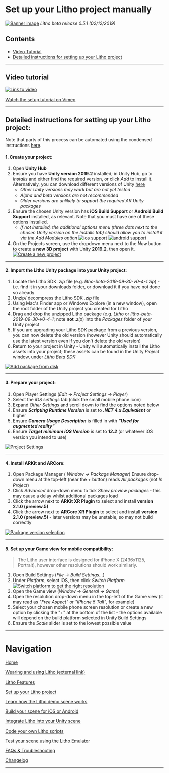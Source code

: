 # Set up your Litho project manually

[![Banner image](../Images/banner.jpg)](#)
_Litho beta release 0.5.1 (02/12/2019)_

## Contents

* [Video Tutorial](#video-tutorial)
* [Detailed instructions for setting up your Litho project](#detailed-instructions-for-setting-up-your-litho-project)

---

## Video tutorial

<a href="https://vimeo.com/368558994" target="_blank">![Link to video](../Images/Icons/vimeo_small.png)

Watch the setup tutorial on Vimeo</a>

---

## Detailed instructions for setting up your Litho project:

Note that parts of this process can be automated using the condensed instructions [here](ProjectSetup.md).


#### 1. Create your project:

1. Open **Unity Hub**
2. Ensure you have **Unity version 2019.2** installed; in Unity Hub, go to _Installs_ and either find the required version, or click _Add_ to install  it. Alternatively, you can download different versions of Unity [here](https://unity3d.com/get-unity/download/archive) 
    - _Other Unity versions may work but are not yet tested_
    - _Alpha and beta versions are not recommended_ 
    - _Older versions are unlikely to support the required AR Unity packages_
3. Ensure the chosen Unity version has **iOS Build Support** or **Android Build Support** installed, as relevant. Note that you must have one of these options installed.
    - _If not installed, the additional options menu (three dots next to the chosen Unity version on the Installs tab) should allow you to install it via the _Add Modules_ option_
    [![ios support](../Images/Editor/iOSSupport.png)](#)
    [![android support](../Images/Editor/AndroidSupport.png)](#)
4. On the Projects screen, use the dropdown menu next to the _New_ button to create a **new 3D project** with Unity **2019.2**, then open it.
[![Create a new project](../Images/Editor/CreateNewProject.png)](#)

---

#### 2. Import the Litho Unity package into your Unity project:

1. Locate the Litho SDK _.zip_ file (e.g. _litho-beta-2019-09-30-v0-4-1.zip_) - i.e. find it in your downloads folder, or download it if you have not done so already
2. Unzip/ decompress the Litho SDK _.zip_ file
3. Using Mac's Finder app or Windows Explore (in a new window), open the root folder of the Unity project you created for Litho
4. Drag and drop the unzipped Litho package (e.g. _Litho_ or _litho-beta-2019-09-30-v0-4-1_; note **not** _.zip_) into the _Packages_ folder of your Unity project
5. If you are upgrading your Litho SDK package from a previous version, you can now delete the old version (however Unity should automatically use the latest version even if you don't delete the old version)
6. Return to your project in Unity - Unity will automatically install the Litho assets into your project; these assets can be found in the Unity _Project_ window, under _Litho Beta SDK_

[![Add package from disk](../Images/Editor/DropLithoPackageIntoPackages.png)](#)

---

#### 3. Prepare your project:

1. Open Player Settings (_Edit -> Project Settings -> Player_)
2. Select the _iOS settings_ tab (click the small mobile phone icon)
3. Expand _Other Settings_ and scroll down to find the options noted below
4. Ensure **_Scripting Runtime Version_** is set to **_.NET 4.x Equivalent_** or higher
5. Ensure **_Camera Usage Description_** is filled in with **_"Used for augmented reality"_**
6. Ensure **_Target minimum iOS Version_** is set to **_12.2_** (or whatever iOS version you intend to use)

![Project Settings](../Images/Editor/ProjectSettings.png)

---

#### 4. Install ARKit and ARCore:

1. Open Package Manager ( _Window -> Package Manager_)
 Ensure drop-down menu at the top-left (near the _+_ button) reads _All packages_ (not _In Project_)
2. Click _Advanced_ drop-down menu to tick _Show preview packages_ - this may cause a delay whilst additional packages load
3. Click the arrow next to **ARKit XR Plugin** to select and install **version 2.1.0 (preview.5)**
4. Click the arrow next to **ARCore XR Plugin** to select and install **version 2.1.0 (preview.5)** - later versions may be unstable, so may not build correctly

[![Package version selection](../Images/Editor/PackageVersion.png)](#)

---

#### 5. Set up your Game view for mobile compatibility:

>The Litho user interface is designed for iPhone X (2436x1125, Portrait), however other resolutions should work similarly.

1. Open Build Settings (_File -> Build Settings..._)
2. Under _Platform_, select iOS, then click _Switch Platform_
[![Switch platform to get the right resolution](../Images/Editor/SetUpGameView.png)](#)
3. Open the Game view (_Window -> General -> Game_)
4. Open the resolution drop-down menu in the top-left of the Game view (it may read as _"Free Aspect"_ or _"iPhone 5 Tall"_, for example)
5. Select your chosen mobile phone screen resolution or create a new option by clicking the "+" at the bottom of the list - the options available will depend on the build platform selected in Unity Build Settings
6. Ensure the _Scale_ slider is set to the lowest possible value

---

# Navigation

[Home](../README.md)

[Wearing and using Litho (external link)](https://www.litho.cc/pages/using-litho)

[Litho Features](../Features/README.md)

[Set up your Litho project](ProjectSetup.md)

[Learn how the Litho demo scene works](DemoScene.md)

[Build your scene for iOS or Android](BuildInstructions.md)

[Integrate Litho into your Unity scene](UnityIntegration.md)

[Code your own Litho scripts](UnityScripting.md)

[Test your scene using the Litho Emulator](../Features/LithoEmulator.md)

[FAQs & Troubleshooting](../FAQ.md)

[Changelog](../Changelog.md)

---
